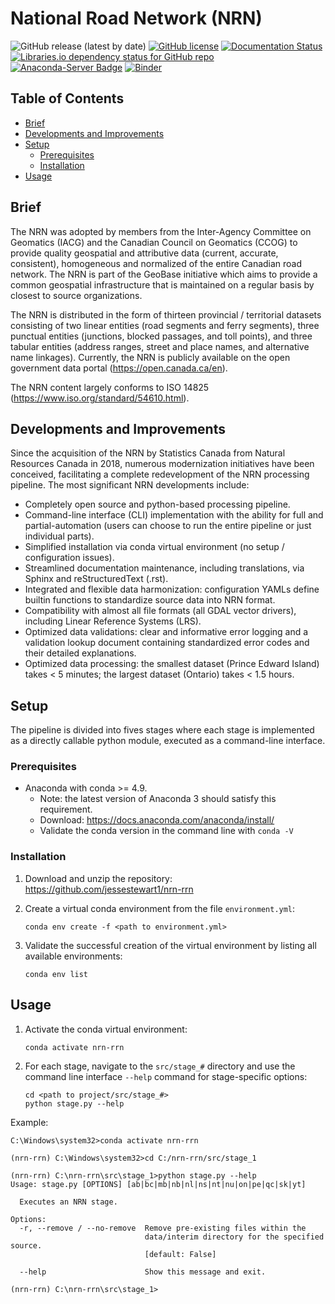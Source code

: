# National Road Network (NRN)
![GitHub release (latest by date)](https://img.shields.io/github/v/release/jessestewart1/nrn-rrn?style=flat)
[![GitHub license](https://img.shields.io/github/license/jessestewart1/nrn-rrn)](https://github.com/jessestewart1/nrn-rrn/blob/master/LICENSE.txt)
[![Documentation Status](https://readthedocs.org/projects/nrn-rrn-docs/badge/?version=latest;style=flat)](https://nrn-rrn-docs.readthedocs.io/en/latest/?badge=latest)
[![Libraries.io dependency status for GitHub repo](https://img.shields.io/librariesio/github/jessestewart1/nrn-rrn)](https://libraries.io/github/jessestewart1/nrn-rrn)
[![Anaconda-Server Badge](https://img.shields.io/badge/Install%20with-conda-green.svg?style=flat)](https://github.com/jessestewart1/nrn-rrn/blob/master/environment.yml)
[![Binder](https://mybinder.org/badge_logo.svg)](https://mybinder.org/v2/gh/jessestewart1/nrn-rrn/HEAD)

## Table of Contents

- [Brief](#brief)
- [Developments and Improvements](#developments-and-Improvements)
- [Setup](#setup)
  * [Prerequisites](#prerequisites)
  * [Installation](#installation)
- [Usage](#usage)

## Brief

The NRN was adopted by members from the Inter-Agency Committee on Geomatics (IACG) and the Canadian Council on Geomatics
(CCOG) to provide quality geospatial and attributive data (current, accurate, consistent), homogeneous and normalized of
the entire Canadian road network. The NRN is part of the GeoBase initiative which aims to provide a common
geospatial infrastructure that is maintained on a regular basis by closest to source organizations.

The NRN is distributed in the form of thirteen provincial / territorial datasets consisting of two linear entities
(road segments and ferry segments), three punctual entities (junctions, blocked passages, and toll points), and three
tabular entities (address ranges, street and place names, and alternative name linkages). Currently, the NRN is publicly
available on the open government data portal (https://open.canada.ca/en).

The NRN content largely conforms to ISO 14825 (https://www.iso.org/standard/54610.html).

## Developments and Improvements

Since the acquisition of the NRN by Statistics Canada from Natural Resources Canada in 2018, numerous modernization 
initiatives have been conceived, facilitating a complete redevelopment of the NRN processing pipeline. The most 
significant NRN developments include:
- Completely open source and python-based processing pipeline.
- Command-line interface (CLI) implementation with the ability for full and partial-automation (users can choose to run 
the entire pipeline or just individual parts).
- Simplified installation via conda virtual environment (no setup / configuration issues).
- Streamlined documentation maintenance, including translations, via Sphinx and reStructuredText (.rst).
- Integrated and flexible data harmonization: configuration YAMLs define builtin functions to standardize source data 
into NRN format.
- Compatibility with almost all file formats (all GDAL vector drivers), including Linear Reference Systems (LRS).
- Optimized data validations: clear and informative error logging and a validation lookup document containing 
standardized error codes and their detailed explanations.
- Optimized data processing: the smallest dataset (Prince Edward Island) takes < 5 minutes; the largest dataset 
(Ontario) takes < 1.5 hours.

## Setup

The pipeline is divided into fives stages where each stage is implemented as a directly callable python module, executed 
as a command-line interface.

### Prerequisites

- Anaconda with conda >= 4.9.
  - Note: the latest version of Anaconda 3 should satisfy this requirement.
  - Download: https://docs.anaconda.com/anaconda/install/
  - Validate the conda version in the command line with `conda -V`

### Installation

1. Download and unzip the repository: https://github.com/jessestewart1/nrn-rrn

2. Create a virtual conda environment from the file `environment.yml`:

   `conda env create -f <path to environment.yml>`

3. Validate the successful creation of the virtual environment by listing all available environments:

   `conda env list`

## Usage

1. Activate the conda virtual environment:

   `conda activate nrn-rrn`

2. For each stage, navigate to the `src/stage_#` directory and use the command line interface `--help` command for 
stage-specific options:

   ```
   cd <path to project/src/stage_#>
   python stage.py --help
   ```

Example:

  ```
  C:\Windows\system32>conda activate nrn-rrn
  
  (nrn-rrn) C:\Windows\system32>cd C:/nrn-rrn/src/stage_1
  
  (nrn-rrn) C:\nrn-rrn\src\stage_1>python stage.py --help
  Usage: stage.py [OPTIONS] [ab|bc|mb|nb|nl|ns|nt|nu|on|pe|qc|sk|yt]
  
    Executes an NRN stage.
  
  Options:
    -r, --remove / --no-remove  Remove pre-existing files within the
                                data/interim directory for the specified source.
                                [default: False]
  
    --help                      Show this message and exit.
  
  (nrn-rrn) C:\nrn-rrn\src\stage_1>
  ```
